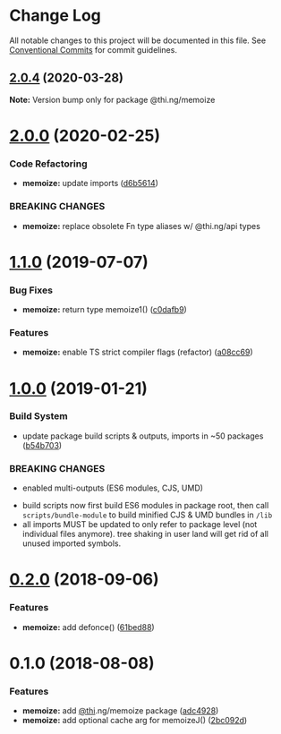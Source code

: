 # Change Log

All notable changes to this project will be documented in this file.
See [Conventional Commits](https://conventionalcommits.org) for commit guidelines.

## [2.0.4](https://github.com/thi-ng/umbrella/compare/@thi.ng/memoize@2.0.3...@thi.ng/memoize@2.0.4) (2020-03-28)

**Note:** Version bump only for package @thi.ng/memoize





# [2.0.0](https://github.com/thi-ng/umbrella/compare/@thi.ng/memoize@1.1.8...@thi.ng/memoize@2.0.0) (2020-02-25)


### Code Refactoring

* **memoize:** update imports ([d6b5614](https://github.com/thi-ng/umbrella/commit/d6b56148ec3ab36f97bc3fce94d7c49a74e81e96))


### BREAKING CHANGES

* **memoize:** replace obsolete Fn type aliases w/ @thi.ng/api types





# [1.1.0](https://github.com/thi-ng/umbrella/compare/@thi.ng/memoize@1.0.9...@thi.ng/memoize@1.1.0) (2019-07-07)

### Bug Fixes

* **memoize:** return type memoize1() ([c0dafb9](https://github.com/thi-ng/umbrella/commit/c0dafb9))

### Features

* **memoize:** enable TS strict compiler flags (refactor) ([a08cc69](https://github.com/thi-ng/umbrella/commit/a08cc69))

# [1.0.0](https://github.com/thi-ng/umbrella/compare/@thi.ng/memoize@0.2.6...@thi.ng/memoize@1.0.0) (2019-01-21)

### Build System

* update package build scripts & outputs, imports in ~50 packages ([b54b703](https://github.com/thi-ng/umbrella/commit/b54b703))

### BREAKING CHANGES

* enabled multi-outputs (ES6 modules, CJS, UMD)

- build scripts now first build ES6 modules in package root, then call
  `scripts/bundle-module` to build minified CJS & UMD bundles in `/lib`
- all imports MUST be updated to only refer to package level
  (not individual files anymore). tree shaking in user land will get rid of
  all unused imported symbols.

<a name="0.2.0"></a>
# [0.2.0](https://github.com/thi-ng/umbrella/compare/@thi.ng/memoize@0.1.2...@thi.ng/memoize@0.2.0) (2018-09-06)

### Features

* **memoize:** add defonce() ([61bed88](https://github.com/thi-ng/umbrella/commit/61bed88))

<a name="0.1.0"></a>
# 0.1.0 (2018-08-08)

### Features

* **memoize:** add [@thi](https://github.com/thi).ng/memoize package ([adc4928](https://github.com/thi-ng/umbrella/commit/adc4928))
* **memoize:** add optional cache arg for memoizeJ() ([2bc092d](https://github.com/thi-ng/umbrella/commit/2bc092d))
